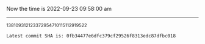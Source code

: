 Now the time is 2022-09-23 09:58:00 am

---

<small>138109312123372954710115112919522</small>

```txt
Latest commit SHA is: 0fb34477e6dfc379cf29526f8313edc87dfbc018
```
